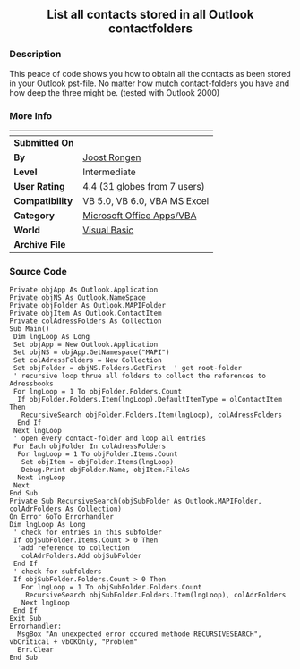 ﻿<div align="center">

## List all contacts stored in all Outlook contactfolders


</div>

### Description

This peace of code shows you how to obtain all the contacts as been stored in your Outlook pst-file. No matter how mutch contact-folders you have and how deep the three might be. (tested with Outlook 2000)
 
### More Info
 


<span>             |<span>
---                |---
**Submitted On**   |
**By**             |[Joost Rongen](https://github.com/Planet-Source-Code/PSCIndex/blob/master/ByAuthor/joost-rongen.md)
**Level**          |Intermediate
**User Rating**    |4.4 (31 globes from 7 users)
**Compatibility**  |VB 5\.0, VB 6\.0, VBA MS Excel
**Category**       |[Microsoft Office Apps/VBA](https://github.com/Planet-Source-Code/PSCIndex/blob/master/ByCategory/microsoft-office-apps-vba__1-42.md)
**World**          |[Visual Basic](https://github.com/Planet-Source-Code/PSCIndex/blob/master/ByWorld/visual-basic.md)
**Archive File**   |[](https://github.com/Planet-Source-Code/joost-rongen-list-all-contacts-stored-in-all-outlook-contactfolders__1-31603/archive/master.zip)





### Source Code

```
Private objApp As Outlook.Application
Private objNS As Outlook.NameSpace
Private objFolder As Outlook.MAPIFolder
Private objItem As Outlook.ContactItem
Private colAdressFolders As Collection
Sub Main()
 Dim lngLoop As Long
 Set objApp = New Outlook.Application
 Set objNS = objApp.GetNamespace("MAPI")
 Set colAdressFolders = New Collection
 Set objFolder = objNS.Folders.GetFirst  ' get root-folder
 ' recursive loop thrue all folders to collect the references to Adressbooks
 For lngLoop = 1 To objFolder.Folders.Count
  If objFolder.Folders.Item(lngLoop).DefaultItemType = olContactItem Then
   RecursiveSearch objFolder.Folders.Item(lngLoop), colAdressFolders
  End If
 Next lngLoop
 ' open every contact-folder and loop all entries
 For Each objFolder In colAdressFolders
  For lngLoop = 1 To objFolder.Items.Count
   Set objItem = objFolder.Items(lngLoop)
   Debug.Print objFolder.Name, objItem.FileAs
  Next lngLoop
 Next
End Sub
Private Sub RecursiveSearch(objSubFolder As Outlook.MAPIFolder, colAdrFolders As Collection)
On Error GoTo Errorhandler
Dim lngLoop As Long
 ' check for entries in this subfolder
 If objSubFolder.Items.Count > 0 Then
  'add reference to collection
   colAdrFolders.Add objSubFolder
 End If
 ' check for subfolders
 If objSubFolder.Folders.Count > 0 Then
   For lngLoop = 1 To objSubFolder.Folders.Count
    RecursiveSearch objSubFolder.Folders.Item(lngLoop), colAdrFolders
   Next lngLoop
 End If
Exit Sub
Errorhandler:
  MsgBox "An unexpected error occured methode RECURSIVESEARCH", vbCritical + vbOKOnly, "Problem"
  Err.Clear
End Sub
```


